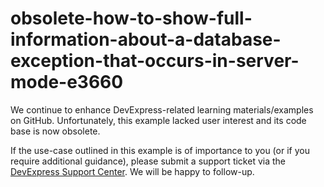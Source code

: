 
# obsolete-how-to-show-full-information-about-a-database-exception-that-occurs-in-server-mode-e3660

We continue to enhance DevExpress-related learning materials/examples on GitHub. Unfortunately, this example lacked user interest and its code base is now obsolete.

If the use-case outlined in this example is of importance to you (or if you require additional guidance), please submit a support ticket via the [DevExpress Support Center](https://supportcenter.devexpress.com/ticket/create?followUpTo=E3660). We will be happy to follow-up.